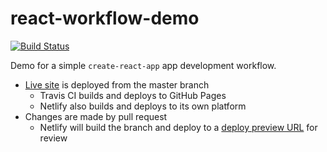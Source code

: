 # react-workflow-demo

[![Build Status][travis-svg]][travis-url]

Demo for a simple `create-react-app` app development workflow.

* [Live site][project-url] is deployed from the master branch
  * Travis CI builds and deploys to GitHub Pages
  * Netlify also builds and deploys to its own platform
* Changes are made by pull request
  * Netlify will build the branch and deploy to a [deploy preview URL](https://deploy-preview-3--jzse.netlify.com/) for review

[project-url]: https://jzse.github.io/react-workflow-demo
[travis-svg]: https://travis-ci.org/jzse/react-workflow-demo.svg
[travis-url]: https://travis-ci.org/jzse/react-workflow-demo
